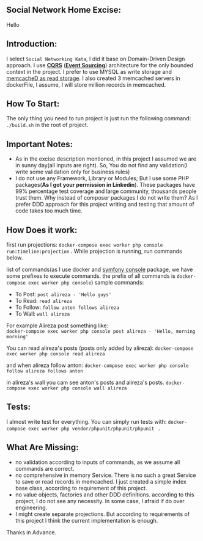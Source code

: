 
Social Network Home Excise:
-

Hello

Introduction:
--
I select `Social Networking Kata`, I did it base on Domain-Driven Design approach. I use [**CQRS**](http://docs.getprooph.org/tutorial/introduction.html#1-1-4) ([**Event Sourcing**](http://docs.getprooph.org/event-store/)) architecture for the only bounded context in the project. I prefer to use MYSQL as write storage and [memcacheD as read storage](https://www.youtube.com/watch?v=UH7wkvcf0ys). I also created 3 memcached servers in dockerFile, I assume, I will store million records in memcached. 

How To Start:
---
The only thing you need to run project is just run the following command: `./build.sh` in the root of project. 

Important Notes:
---
 - As in the excise description mentioned, in this project I assumed we are in sunny day(all inputs are right). So, You do not find any validation(I write some validation only for business rules)
 - I do not use any Framework, Library or Modules; But I use some PHP packages(**As I got your permission in Linkedin**). These packages have 99% percentage test coverage and large community, thousands people trust them. Why instead of composer packages I do not write them? As I prefer DDD approach for this project writing and testing that amount of code takes too much time.


How Does it work:
---
first run projections: `docker-compose exec worker php console run:timeline:projection` . While projection is running, run commands below.
 
 list of commands(as I use docker and [symfony console](https://symfony.com/doc/2.6/cookbook/console/console_command.html) package, we have some prefixes to execute commands. the prefix of all commands is `docker-compose exec worker php console`) sample commands:
  - To Post: `post alireza - 'Hello guys'` 
  - To Read: `read alireza` 
  - To Follow: `follow anton follows alireza` 
  - To Wall: `wall alireza` 

For example Alireza post something like:   
 ` docker-compose exec worker php console post alireza - 'Hello, morning morning' `
 
You can read alireza's posts (posts only added by alireza):
`docker-compose exec worker php console read alireza  `
 
and when alireza follow anton:
`docker-compose exec worker php console follow alireza follows anton`

in alireza's wall you cam see anton's posts and alireza's posts.
` docker-compose exec worker php console wall alireza `
  
Tests:
---
I almost write test for everything. You can simply run tests with: `docker-compose exec worker php vendor/phpunit/phpunit/phpunit ` .
 
What Are Missing:
---
 - no validation according to inputs of commands, as we assume all commands are correct.
 - no comprehensive in memory Service. There is no such a great Service to save or read records in memcached. I just created a simple index base class, according to requirement of this project.
 - no value objects, factories and other DDD definitions. according to this project, I do not see any necessity. In some case, I afraid if do over engineering.
 - I might create separate projections. But according to requirements of this project I think the current implementation is enough.
 
 Thanks in Advance.

